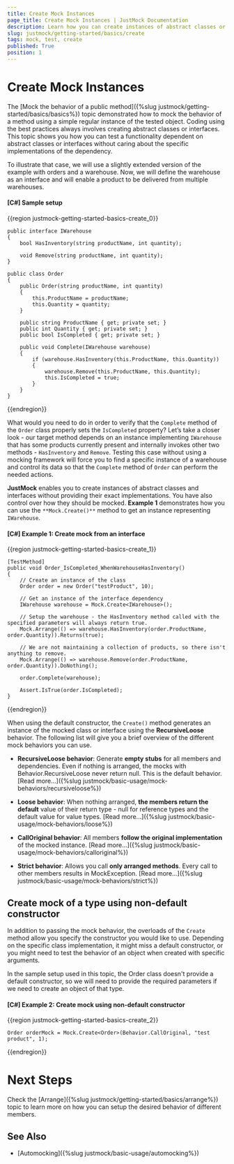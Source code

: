 ```yaml
---
title: Create Mock Instances
page_title: Create Mock Instances | JustMock Documentation
description: Learn how you can create instances of abstract classes or interfaces without caring about the specific implementations they might have using JustMock.
slug: justmock/getting-started/basics/create
tags: mock, test, create
published: True
position: 1
---
```


# Create Mock Instances

The [Mock the behavior of a public method]({%slug justmock/getting-started/basics/basics%}) topic demonstrated how to mock the behavior of a method using a simple regular instance of the tested object. Coding using the best practices always involves creating abstract classes or interfaces. This topic shows you how you can test a functionality dependent on abstract classes or interfaces without caring about the specific implementations of the dependency. 

To illustrate that case, we will use a slightly extended version of the example with orders and a warehouse. Now, we will define the warehouse as an interface and will enable a product to be delivered from multiple warehouses.

#### [C#] Sample setup

{{region justmock-getting-started-basics-create_0}}

    public interface IWarehouse
    {
        bool HasInventory(string productName, int quantity);
     
        void Remove(string productName, int quantity);
    }
     
    public class Order
    {
        public Order(string productName, int quantity)
        {
            this.ProductName = productName;
            this.Quantity = quantity;
        }
     
        public string ProductName { get; private set; }
        public int Quantity { get; private set; }
        public bool IsCompleted { get; private set; }
     
        public void Complete(IWarehouse warehouse)
        {
            if (warehouse.HasInventory(this.ProductName, this.Quantity))
            {
                warehouse.Remove(this.ProductName, this.Quantity);
                this.IsCompleted = true;
            }
        }
    }

{{endregion}}

What would you need to do in order to verify that the `Complete` method of the `Order` class properly sets the `IsCompleted` property? Let’s take a closer look - our target method depends on an instance implementing `IWarehouse` that has some products currently present and internally invokes other two methods - `HasInventory` and `Remove`. Testing this case without using a mocking framework will force you to find a specific instance of a warehouse and control its data so that the `Complete` method of `Order` can perform the needed actions. 

**JustMock** enables you to create instances of abstract classes and interfaces without providing their exact implementations. You have also control over how they should be mocked. **Example 1** demonstrates how you can use the `**Mock.Create()**` method to get an instance representing `IWarehouse`.

#### [C#] Example 1: Create mock from an interface

{{region justmock-getting-started-basics-create_1}}

    [TestMethod]
    public void Order_IsCompleted_WhenWarehouseHasInventory()
    {
        // Create an instance of the class
        Order order = new Order("testProduct", 10);
     
        // Get an instance of the interface dependency
        IWarehouse warehouse = Mock.Create<IWarehouse>();
     
        // Setup the warehouse - the HasInventory method called with the specified parameters will always return true.
        Mock.Arrange(() => warehouse.HasInventory(order.ProductName, order.Quantity)).Returns(true);
     
        // We are not maintaining a collection of products, so there isn't anything to remove.
        Mock.Arrange(() => warehouse.Remove(order.ProductName, order.Quantity)).DoNothing();
     
        order.Complete(warehouse);
     
        Assert.IsTrue(order.IsCompleted);
    }

{{endregion}}


When using the default constructor, the `Create()` method generates an instance of the mocked class or interface using the **RecursiveLoose** behavior. The following list will give you a brief overview of the different mock behaviors you can use. 

- **RecursiveLoose behavior**: Generate **empty stubs** for all members and dependencies. Even if nothing is arranged, the mocks with Behavior.RecursiveLoose never return null. This is the default behavior. [Read more...]({%slug justmock/basic-usage/mock-behaviors/recursiveloose%})

* **Loose behavior**: When nothing arranged, **the members return the default** value of their return type - null for reference types and the default value for value types. [Read more...]({%slug justmock/basic-usage/mock-behaviors/loose%})

- **CallOriginal behavior**: All members **follow the original implementation** of the mocked instance. [Read more...]({%slug justmock/basic-usage/mock-behaviors/calloriginal%})

- **Strict behavior**: Allows you call **only arranged methods**. Every call to other members results in MockException. [Read more...]({%slug justmock/basic-usage/mock-behaviors/strict%})

## Create mock of a type using non-default constructor

In addition to passing the mock behavior, the overloads of the `Create` method allow you specify the constructor you would like to use. Depending on the specific class implementation, it might miss a default constructor, or you might need to test the behavior of an object when created with specific arguments. 

In the sample setup used in this topic, the Order class doesn't provide a default constructor, so we will need to provide the required parameters if we need to create an object of that type.

#### [C#] Example 2: Create mock using non-default constructor

{{region justmock-getting-started-basics-create_2}}

    Order orderMock = Mock.Create<Order>(Behavior.CallOriginal, "test product", 1);
{{endregion}}


# Next Steps

Check the [Arrange]({%slug justmock/getting-started/basics/arrange%}) topic to learn more on how you can setup the desired behavior of different members.

## See Also

 * [Automocking]({%slug justmock/basic-usage/automocking%})



